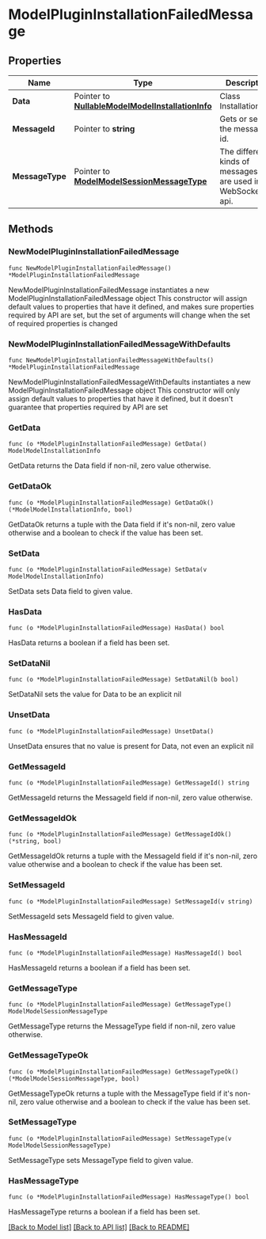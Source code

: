 # ModelPluginInstallationFailedMessage

## Properties

Name | Type | Description | Notes
------------ | ------------- | ------------- | -------------
**Data** | Pointer to [**NullableModelModelInstallationInfo**](ModelInstallationInfo.md) | Class InstallationInfo. | [optional] 
**MessageId** | Pointer to **string** | Gets or sets the message id. | [optional] 
**MessageType** | Pointer to [**ModelModelSessionMessageType**](ModelSessionMessageType.md) | The different kinds of messages that are used in the WebSocket api. | [optional] [readonly] [default to MODELMODELSESSIONMESSAGETYPE_PACKAGE_INSTALLATION_FAILED]

## Methods

### NewModelPluginInstallationFailedMessage

`func NewModelPluginInstallationFailedMessage() *ModelPluginInstallationFailedMessage`

NewModelPluginInstallationFailedMessage instantiates a new ModelPluginInstallationFailedMessage object
This constructor will assign default values to properties that have it defined,
and makes sure properties required by API are set, but the set of arguments
will change when the set of required properties is changed

### NewModelPluginInstallationFailedMessageWithDefaults

`func NewModelPluginInstallationFailedMessageWithDefaults() *ModelPluginInstallationFailedMessage`

NewModelPluginInstallationFailedMessageWithDefaults instantiates a new ModelPluginInstallationFailedMessage object
This constructor will only assign default values to properties that have it defined,
but it doesn't guarantee that properties required by API are set

### GetData

`func (o *ModelPluginInstallationFailedMessage) GetData() ModelModelInstallationInfo`

GetData returns the Data field if non-nil, zero value otherwise.

### GetDataOk

`func (o *ModelPluginInstallationFailedMessage) GetDataOk() (*ModelModelInstallationInfo, bool)`

GetDataOk returns a tuple with the Data field if it's non-nil, zero value otherwise
and a boolean to check if the value has been set.

### SetData

`func (o *ModelPluginInstallationFailedMessage) SetData(v ModelModelInstallationInfo)`

SetData sets Data field to given value.

### HasData

`func (o *ModelPluginInstallationFailedMessage) HasData() bool`

HasData returns a boolean if a field has been set.

### SetDataNil

`func (o *ModelPluginInstallationFailedMessage) SetDataNil(b bool)`

 SetDataNil sets the value for Data to be an explicit nil

### UnsetData
`func (o *ModelPluginInstallationFailedMessage) UnsetData()`

UnsetData ensures that no value is present for Data, not even an explicit nil
### GetMessageId

`func (o *ModelPluginInstallationFailedMessage) GetMessageId() string`

GetMessageId returns the MessageId field if non-nil, zero value otherwise.

### GetMessageIdOk

`func (o *ModelPluginInstallationFailedMessage) GetMessageIdOk() (*string, bool)`

GetMessageIdOk returns a tuple with the MessageId field if it's non-nil, zero value otherwise
and a boolean to check if the value has been set.

### SetMessageId

`func (o *ModelPluginInstallationFailedMessage) SetMessageId(v string)`

SetMessageId sets MessageId field to given value.

### HasMessageId

`func (o *ModelPluginInstallationFailedMessage) HasMessageId() bool`

HasMessageId returns a boolean if a field has been set.

### GetMessageType

`func (o *ModelPluginInstallationFailedMessage) GetMessageType() ModelModelSessionMessageType`

GetMessageType returns the MessageType field if non-nil, zero value otherwise.

### GetMessageTypeOk

`func (o *ModelPluginInstallationFailedMessage) GetMessageTypeOk() (*ModelModelSessionMessageType, bool)`

GetMessageTypeOk returns a tuple with the MessageType field if it's non-nil, zero value otherwise
and a boolean to check if the value has been set.

### SetMessageType

`func (o *ModelPluginInstallationFailedMessage) SetMessageType(v ModelModelSessionMessageType)`

SetMessageType sets MessageType field to given value.

### HasMessageType

`func (o *ModelPluginInstallationFailedMessage) HasMessageType() bool`

HasMessageType returns a boolean if a field has been set.


[[Back to Model list]](../README.md#documentation-for-models) [[Back to API list]](../README.md#documentation-for-api-endpoints) [[Back to README]](../README.md)


